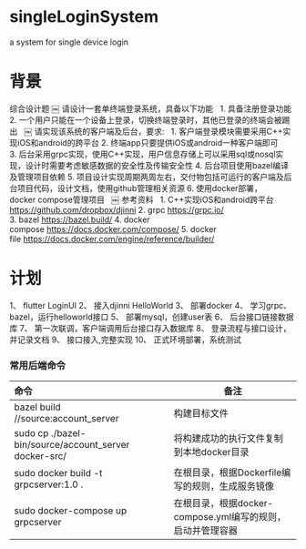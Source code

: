 # singleLoginSystem
a system for single device login

# 背景
综合设计题
￼
请设计一套单终端登录系统，具备以下功能
 
1. 具备注册登录功能
2. 一个用户只能在一个设备上登录，切换终端登录时，其他已登录的终端会被踢出
 
￼
请实现该系统的客户端及后台，要求:
 
1. 客户端登录模块需要采用C++实现iOS和android的跨平台
2. 终端app只要提供iOS或android一种客户端即可
3. 后台采用grpc实现，使用C++实现，用户信息存储上可以采用sql或nosql实现，设计时需要考虑敏感数据的安全性及传输安全性
4. 后台项目使用bazel编译及管理项目依赖
5. 项目设计实现周期两周左右，交付物包括可运行的客户端及后台项目代码，设计文档，使用github管理相关资源
6. 使用docker部署，docker compose管理项目
 
￼
参考资料
 
1. C++实现iOS和android跨平台 https://github.com/dropbox/djinni
2. grpc https://grpc.io/
3. bazel https://bazel.build/
4. docker compose https://docs.docker.com/compose/
5. docker file https://docs.docker.com/engine/reference/builder/

# 计划
1、 flutter LoginUI
2、 接入djinni HelloWorld
3、 部署docker
4、 学习grpc、bazel，运行helloworld接口
5、 部署mysql，创建user表
6、 后台接口链接数据库
7、 第一次联调，客户端调用后台接口存入数据库
8、 登录流程与接口设计，并记录文档
9、 接口接入,完整实现
10、 正式环境部署，系统测试

### 常用后端命令
| 命令 | 备注 |
|:--|----|
| bazel build //source:account_server | 构建目标文件 |
| sudo cp ./bazel-bin/source/account_server docker-src/ | 将构建成功的执行文件复制到本地docker目录 |
| sudo docker build -t grpcserver:1.0 . | 在根目录，根据Dockerfile编写的规则，生成服务镜像 |
| sudo docker-compose up grpcserver | 在根目录，根据docker-compose.yml编写的规则，启动并管理容器 |


